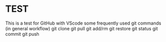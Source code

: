 # TEST
This is a test for GitHub with VScode
some frequently used git commands (in general workflow)
    git clone
    git pull
    git add/rm
    git restore
    git status
    git commit
    git push